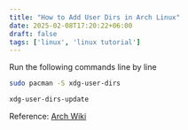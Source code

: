 ```yaml
---
title: "How to Add User Dirs in Arch Linux"
date: 2025-02-08T17:20:22+06:00
draft: false
tags: ['linux', 'linux tutorial']
---
```


Run the following commands line by line

```bash
sudo pacman -S xdg-user-dirs
```

```bash
xdg-user-dirs-update
```

Reference: [Arch Wiki](https://wiki.archlinux.org/title/XDG_user_directories)
